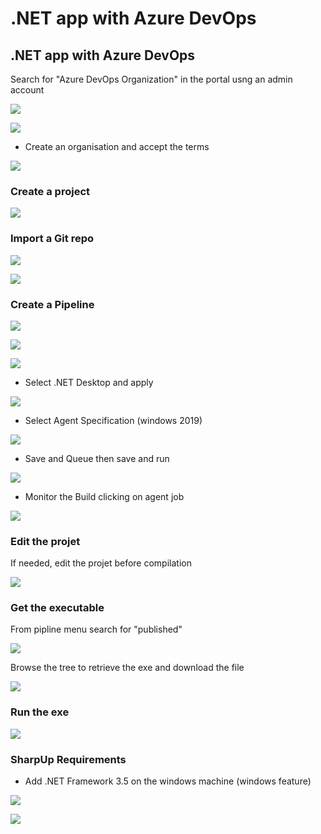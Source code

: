 # .NET app with Azure DevOps

## .NET app with Azure DevOps

Search for "Azure DevOps Organization" in the portal usng an admin account

![](<../../../.gitbook/assets/image (130).png>)

![](<../../../.gitbook/assets/image (227).png>)

* Create an organisation and accept the terms

![](<../../../.gitbook/assets/image (265).png>)

### Create a project

![](<../../../.gitbook/assets/image (200).png>)

### Import a Git repo

![](<../../../.gitbook/assets/image (117).png>)

![](<../../../.gitbook/assets/image (215).png>)

### Create a Pipeline

![](<../../../.gitbook/assets/image (58).png>)

![](<../../../.gitbook/assets/image (1) (1) (1).png>)

![](<../../../.gitbook/assets/image (164).png>)

* Select .NET Desktop and apply

![](<../../../.gitbook/assets/image (178).png>)

* Select Agent Specification (windows 2019)

![](<../../../.gitbook/assets/image (237).png>)

* Save and Queue then save and run

![](<../../../.gitbook/assets/image (65).png>)

* Monitor the Build clicking on agent job

![](<../../../.gitbook/assets/image (18) (1).png>)

### Edit the projet

If needed, edit the projet before compilation

![](<../../../.gitbook/assets/image (131).png>)

### Get the executable

From pipline menu search for "published"

![](<../../../.gitbook/assets/image (16) (1).png>)

Browse the tree to retrieve the exe and download the file

![](<../../../.gitbook/assets/image (298).png>)

### Run the exe

![](<../../../.gitbook/assets/image (299).png>)

### SharpUp Requirements

* Add .NET Framework 3.5 on the windows machine (windows feature)

![](<../../../.gitbook/assets/image (40).png>)

![](<../../../.gitbook/assets/image (14).png>)

